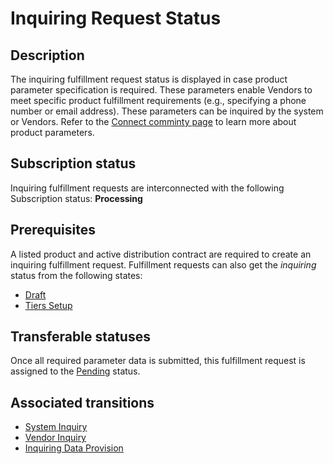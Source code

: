 # Inquiring Request Status
## Description
The inquiring fulfillment request status is displayed in case product parameter specification is required. These parameters enable Vendors to meet specific product fulfillment requirements (e.g., specifying a phone number or email address). These parameters can be inquired by the system or Vendors. Refer to the [Connect comminty page](https://connect.cloudblue.com/community/modules/products/parameters/) to learn more about product parameters.
## Subscription status
Inquiring fulfillment requests are interconnected with the following Subscription status:
**Processing**
## Prerequisites
A listed product and active distribution contract are required to create an inquiring fulfillment request. Fulfillment requests can also get the *inquiring* status from the following states:

* [Draft](s-a-draft.html)
* [Tiers Setup](s-c-tiers-setup.html)
## Transferable statuses
Once all required parameter data is submitted, this fulfillment request is assigned to the [Pending](s-b-pending.html) status.
## Associated transitions
* [System Inquiry](t8-pending-inquiring.html)
* [Vendor Inquiry](t9-pending-inquiring.html)
* [Inquiring Data Provision](t10-inquiring-pending.html)